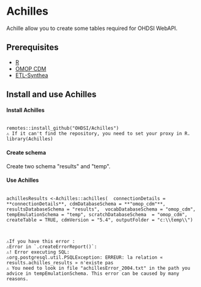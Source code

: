 # Achilles

Achille allow you to create some tables required for OHDSI WebAPI.  

## Prerequisites
 - [R](https://cran.r-project.org/bin/windows/base/)
 - [OMOP CDM](https://github.com/OHDSI/CommonDataModel)
 - [ETL-Synthea](https://github.com/Guillaume-COULAUD/ETL-Synthea-Documentation/blob/main/README.md)

## Install and use Achilles

#### Install Achilles

```

remotes::install_github("OHDSI/Achilles")
⚠️ If it can't find the repository, you need to set your proxy in R.
library(Achilles)

```

#### Create schema

Create two schema "results" and "temp".

#### Use Achilles

```

achillesResults <-Achilles::achilles(  connectionDetails = **connectionDetails**, cdmDatabaseSchema = **"omop_cdm"**,  resultsDatabaseSchema = "results",  vocabDatabaseSchema = "omop_cdm",  tempEmulationSchema = "temp", scratchDatabaseSchema  = "omop_cdm", createTable = TRUE, cdmVersion = "5.4", outputFolder = "c:\\temp\\")



⚠️If you have this error : 
⚠️Error in `.createErrorReport()`:
⚠️! Error executing SQL:
⚠️org.postgresql.util.PSQLException: ERREUR: la relation « results.achilles_results » n'existe pas
⚠️ You need to look in file "achillesError_2004.txt" in the path you advice in tempEmulationSchema. This error can be caused by many reasons. 

```

